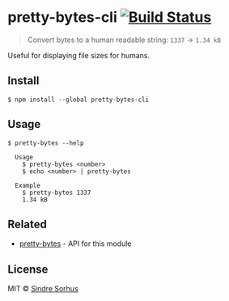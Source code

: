 # pretty-bytes-cli [![Build Status](https://travis-ci.org/sindresorhus/pretty-bytes-cli.svg?branch=master)](https://travis-ci.org/sindresorhus/pretty-bytes-cli)

> Convert bytes to a human readable string: `1337` → `1.34 kB`

Useful for displaying file sizes for humans.


## Install

```
$ npm install --global pretty-bytes-cli
```


## Usage

```
$ pretty-bytes --help

  Usage
    $ pretty-bytes <number>
    $ echo <number> | pretty-bytes

  Example
    $ pretty-bytes 1337
    1.34 kB
```


## Related

- [pretty-bytes](https://github.com/sindresorhus/pretty-bytes) - API for this module


## License

MIT © [Sindre Sorhus](https://sindresorhus.com)
